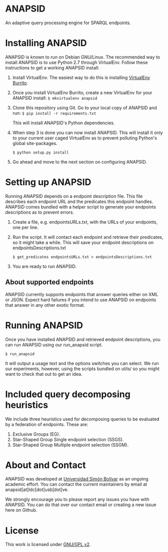 ANAPSID
=======

An adaptive query processing engine for SPARQL endpoints.

Installing ANAPSID
==================

ANAPSID is known to run on Debian GNU/Linux. The recommended way to
install ANAPSID is to use Python 2.7 through VirtualEnv. Follow these
instructions to get a working ANAPSID install:

1. Install VirtualEnv. The easiest way to do this is installing
   [VirtualEnv Burrito](https://github.com/brainsik/virtualenv-burrito).

2. Once you install VirtualEnv Burrito, create a new VirtualEnv for
   your ANAPSID install:
   `$ mkvirtualenv anapsid`

3. Clone this repository using Git. Go to your local copy of ANAPSID
   and run:
   `$ pip install -r requirements.txt`

   This will install ANAPSID's Python dependencies.

4. When step 3 is done you can now install ANAPSID. This will install
   it only to your current user caged VirtualEnv as to prevent
   polluting Python's global site-packages.

   `$ python setup.py install`

5. Go ahead and move to the next section on configuring ANAPSID.

Setting up ANAPSID
==================

Running ANAPSID depends on a endpoint description file. This file
describes each endpoint URL and the predicates this endpoint
handles. ANAPSID comes bundled with a helper script to generate your
endpoints descriptions as to prevent errors.

1. Create a file, e.g. endpointsURLs.txt, with the URLs of your
   endpoints, one per line.

2. Run the script. It will contact each endpoint and retrieve their
   predicates, so it might take a while. This will save your endpoint
   descriptions on endpointsDescriptions.txt

   `$ get_predicates endpointsURLs.txt > endpointsDescriptions.txt`

3. You are ready to run ANAPSID.

About supported endpoints
------------------------

ANAPSID currently supports endpoints that answer queries either on XML
or JSON. Expect hard failures if you intend to use ANAPSID on
endpoints that answer in any other exotic format.

Running ANAPSID
===============

Once you have installed ANAPSID and retrieved endpoint descriptions,
you can run ANAPSID using our run_anapsid script.

`$ run_anapsid`

It will output a usage text and the options switches you can
select. We run our experiments, however, using the scripts bundled on
utils/ so you might want to check that out to get an idea.

Included query decomposing heuristics
=====================================

We include three heuristics used for decomposing queries to be
evaluated by a federation of endpoints. These are:

1. Exclusive Groups (EG).
2. Star-Shaped Group Single endpoint selection (SSGS).
3. Star-Shaped Group Multiple endpoint selection (SSGM).

About and Contact
=================

ANAPSID was developed at
[Universidad Simón Bolívar](http://www.usb.ve) as an ongoing academic effort. You
can contact the current maintainers by email at anapsid[at]ldc[dot]usb[dot]ve.

We strongly encourage you to please report any issues you have with
ANAPSID. You can do that over our contact email or creating a new
issue here on Github.

License
=======

This work is licensed under [GNU/GPL v2](https://www.gnu.org/licenses/gpl-2.0.html).
